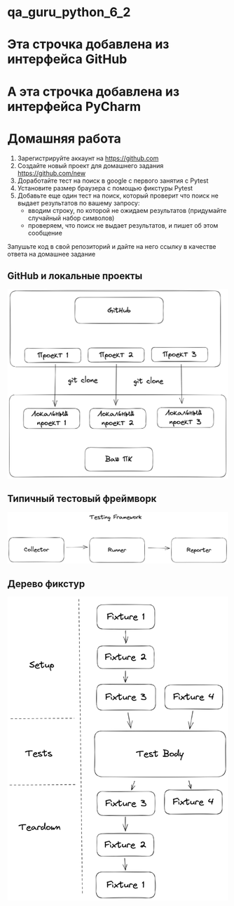 # qa_guru_python_6_2

# Эта строчка добавлена из интерфейса GitHub

# А эта строчка добавлена из интерфейса PyCharm


# Домашняя работа
1. Зарегистрируйте аккаунт на https://github.com
2. Создайте новый проект для домашнего задания https://github.com/new
3. Доработайте тест на поиск в google с первого занятия с Pytest
4. Установите размер браузера с помощью фикстуры Pytest
5. Добавьте еще один тест на поиск, который проверит что поиск не выдает результатов по вашему запросу:
   - вводим строку, по которой не ожидаем результатов (придумайте случайный набор символов)
   - проверяем, что поиск не выдает результатов, и пишет об этом сообщение

Запушьте код в свой репозиторий и дайте на него ссылку в качестве ответа на домашнее задание

## GitHub и локальные проекты
![img.png](images/github.png)

## Типичный тестовый фреймворк
![img.png](images/framework.png)

## Дерево фикстур
![img.png](images/fixtures.png)